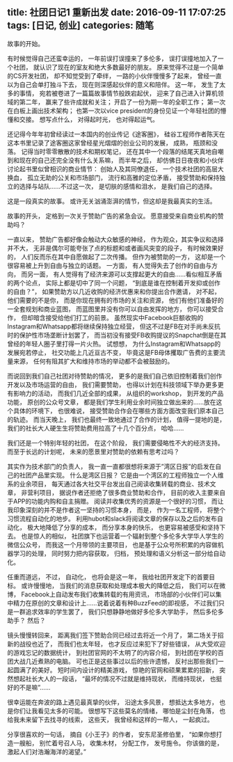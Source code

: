 title: 社团日记1 重新出发
date: 2016-09-11 17:07:25
tags: [日记, 创业]
categories: 随笔
---

故事的开始。

<!-- more -->

有时候觉得自己还蛮幸运的， 一年前误打误撞来了多伦多， 误打误撞地加入了一个社团， 就认识了现在的室友和绝大多数最好的朋友。 原来觉得不过是一个简单的CS开发社团， 却不知觉受到了牵绊， 一路的小伙伴慢慢多了起来， 曾经一直以为自己会单打独斗下去， 现在则深感起伙伴的意义和陪伴。 这一年， 发生了太多的事情， 宛若被卷进了一篇篇故事情节般跌宕起伏， 迎来了自己进入计算机领域的第二年， 赢来了些许成就和关注； 开启了一份为期一年的全职工作； 第一次在白板上画出技术架构； 也第一次以vice president的身份见证一个年轻社团的懵懂和交接。 想写点什么， 对得起时光， 也对得起运气。

还记得今年年初曾经读过一本国内的创业传记《途客圈》， 硅谷工程师作者陈天在这本书里记录了途客圈这家曾经星光熠熠的创业公司的发展， 成熟， 瓶颈和没落。 记得当时零零散散的技术和期权笔记， 还在其中一个段落的结尾天真地自嘲到和现在的自己还完全没有什么关系嘛， 而半年之后， 却仿佛日日夜夜和小伙伴讨论起书里似曾相识的商业情节： 创始人及其同僚退任， 一个技术社团的高层大换血， 孤立无助的公关和市场部门， 流行和高雅的定位矛盾， 接受赞助和保持独立的选择与站队......不过这一次， 是切肤的感情和泪水， 是我们自己的选择。

这是一段真实的故事。 或许无关汹涌澎湃的情节，但这却是我最真实的生活。

故事的开头， 定格到一次关于赞助广告的紧急会议。 愿意接受来自商业机构的赞助吗？

一直以来， 赞助广告都好像会触动大众敏感的神经， 作为观众，其实争议和选择并不大， 无非是偶尔可能夸张了点的标题和或者画风突变的段子， 有时候效果好的， 人们反而乐在其中自愿做起了二次传播。 但作为被赞助的一方， 这却是一个很容易被上升到自由与独立的话题。 一方面， 有人觉得失去了创作的自由与方向， 而另一面， 有人觉得有了经济来源可以支撑起更大的自由......看似相互矛盾的两个论点， 实际上都是切中了同一个问题， “到底是谁在控制着开发抑或创作的自由？”， 如果赞助方以几近收购的经济优惠来和你提出合作邀请， 对不起， 他们需要的不是你， 而是你现在拥有的市场的关注和资源， 他们有他们准备好的一全套规划和商业蓝图， 而蓝图里并没有你可以自由发挥的地方， 你可以接受合作， 但却暗含接受给他们打工的前景。 虽然现实中Facebook巨额收购的Instagram和Whatsapp都将继续保持独立经营， 但这不过是FB在对手尚未反抗时的保护性市场垄断计划罢了， 而当初没有接受FB收购提议的Snapchat倒是在其曾经的年轻人圈子里打得一片火热。 试想想， 为什么Instagram和Whatsapp的发展宛若停止， 社交功能上几近亘古不变， 毕竟这是FB母体攫取广告费的主要流量来源， 任何有阻其扩大和维持市场的举动都不会被鼓励的。

而说回到我们自己社团对待赞助的情况， 更多的是我们自己依旧控制着我们创作开发以及市场运营的自由， 我们需要赞助， 也得以计划在科技领域下举办更多更有影响力的活动， 而我们几近全部的成果， 从组织的workshop， 到开发的产品功能， 原创的公众号文章， 都是我们学生利用业余时间独立做出来的......放在这个具体的环境下， 也很难说， 接受赞助合作会在哪些方面方面改变我们原本自己的轨迹。 而当天晚上， 我们也最终一致地通过了合作的计划， 值得一提地的是， 我们的社长大人硬生生将赞助费用拉高了十几个百分点， 哈哈......

我们还是一个特别年轻的社团， 在这个阶段， 我们需要侵略性不大的经济支持。 而至于长远的计划呢， 未来的愿景里对赞助的依赖有思考过吗？

其实作为技术部门的负责人， 我一直一直都很想将来源于”湾区日报”的启发在自己的社团产品里实现。 什么是湾区日报？ 它是由一个湾区的工程师独立一个人维系的业余项目， 每天通过各大社交平台发出自己阅读收集转载的商业、技术文章， 非营利项目， 据说作者还拒绝了很多商业赞助和合作， 目前的收入主要来自于APP的功能内购和自主捐赠。 阅读并收集优秀的资源是一个很好的习惯， 而让我印象深刻的并不是作者这一坚持的习惯本身， 而是， 作为一名工程师， 将整个习惯流程自动化的地步。 利用hubot和slack将阅读文章的保存以及之后的发布自动化， 极大地降低了分享的成本， 而分享本身的快乐， 也更容易被感受和坚持下去。 也是惊人的相似， 社团旗下也运营着一个辐射到整个多伦多大学华人学生的微信公众号， 而我这一个月带领的主要项目， 也是基于公众号所积累的内容做机器学习的处理， 同时努力把内容获取， 归档， 预处理和语义分析这一部分给自动化。 

任重而道远， 不过， 自动化， 也将会是这一年， 我给社团开发定下的首要目标。 或许慢慢地， 当我们的消息获取和处理成本极大的降低之后， 我们可以在微博， Facebook上自动发布我们收集转载的有用资讯， 市场部的小伙伴们可以集中精力在原创的文章和设计上......说着说着有种BuzzFeed的即视感， 不过我们只是一群追求效率的学生罢了， 我们只想静静地做好多伦多大学助手， 然后多伦多助手？ 然后？

镜头慢慢转回来， 距离我们签下赞助合同已经过去将近一个月了， 第二场关于招新的战役也近了， 而我们也太年轻， 也才反应过来犯下了好些错误， 从大受欢迎的游戏忘记的数据统计， 到社团官网的不太明了的内容介绍， 到社团在学校的百团大战几近煮熟的电脑。 可也正是这些事过以后的些许遗憾， 反衬出那些我们一起圆满了的美好。 短时间内设计的精美游戏， 惊艳的官网和硕果累累的招新， 突然想起社长大人的一段话， “最坏的情况不过就是维持现状， 而维持现状， 也挺好的不是嘛”......

很幸运能在奔波的路上遇见最真挚的伙伴， 沿途太多风景， 想抵达太多地方， 也是你们让我看见太多的可能。 很想写下这些莫名的情绪， 哪怕是尘封在角落， 也给我未来留下去找寻的线索， 这些天， 我曾经和这样的一帮人， 一起疯过。

分享很喜欢的一句话， 摘自《小王子》的作者， 安东尼圣修伯里， “如果你想打造一艘船， 别忙着号召人马， 收集木材， 分配工作， 发号施令。 你该做的是， 激起人们对浩瀚海洋的渴望。” 